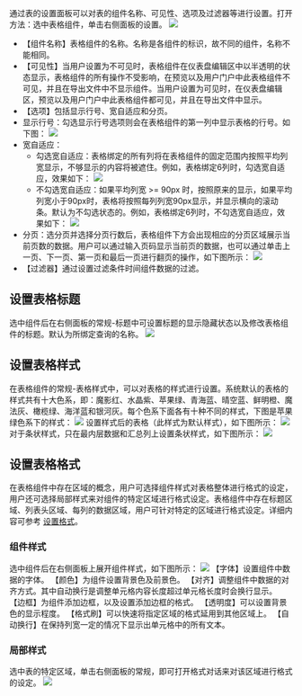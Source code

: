 通过表的设置面板可以对表的组件名称、可见性、选项及过滤器等进行设置。打开方法：选中表格组件，单击右侧面板的设置。
![](https://main.qcloudimg.com/raw/3f3a047513372c52934e7ada9841f1ff.png)
- 【组件名称】表格组件的名称。名称是各组件的标识，故不同的组件，名称不能相同。
- 【可见性】当用户设置为不可见时，表格组件在仪表盘编辑区中以半透明的状态显示，表格组件的所有操作不受影响，在预览以及用户门户中此表格组件不可见，并且在导出文件中不显示组件。当用户设置为可见时，在仪表盘编辑区，预览以及用户门户中此表格组件都可见，并且在导出文件中显示。
- 【选项】包括显示行号、宽自适应和分页。
 - 显示行号：勾选显示行号选项则会在表格组件的第一列中显示表格的行号。如下图：
![](https://main.qcloudimg.com/raw/3a05048e9659b235507aad6427baf740.png)
 - 宽自适应：
   - 勾选宽自适应：表格绑定的所有列将在表格组件的固定范围内按照平均列宽显示，不够显示的内容将被遮住。例如，表格绑定6列时，勾选宽自适应，效果如下：
![](https://main.qcloudimg.com/raw/98636ddccefa15f046cff01b4505dcd1.png)
   - 不勾选宽自适应：如果平均列宽 >= 90px 时，按照原来的显示，如果平均列宽小于90px时，表格将按照每列列宽90px显示，并显示横向的滚动条。默认为不勾选状态的。例如，表格绑定6列时，不勾选宽自适应，效果如下：
![](https://main.qcloudimg.com/raw/2ab97b1533231504aa3f505b375c33e6.png)
 - 分页：选分页并选择分页行数后，表格组件下方会出现相应的分页区域展示当前页数的数据。用户可以通过输入页码显示当前页的数据，也可以通过单击上一页、下一页、第一页和最后一页进行翻页的操作，如下图所示：
![](https://main.qcloudimg.com/raw/24cc913a55f5fb7fa1c280b9e3440860.png)
- 【过滤器】通过设置过滤条件时间组件数据的过滤。

## 设置表格标题
选中组件后在右侧面板的常规-标题中可设置标题的显示隐藏状态以及修改表格组件的标题。默认为所绑定查询的名称。
![](https://main.qcloudimg.com/raw/d0a8a8e93ea7ab905652166abd9b18c2.png)

## 设置表格样式
在表格组件的常规-表格样式中，可以对表格的样式进行设置。系统默认的表格的样式共有十大色系，即：魔影红、水晶紫、苹果绿、青海蓝、晴空蓝、鲜明橙、魔法灰、橄榄绿、海洋蓝和银河灰。每个色系下面各有十种不同的样式，下图是苹果绿色系下的样式：
![](https://main.qcloudimg.com/raw/e9bf6a22242bcc9c79aac40294f71dd0.png)
设置样式后的表格（此样式为默认样式），如下图所示：
![](https://main.qcloudimg.com/raw/a3a44ab0f2c5e8ca78b599b22fbe5bd9.png)
对于条状样式，只在最内层数据和汇总列上设置条状样式，如下图所示：
![](https://main.qcloudimg.com/raw/71d0b9c92b769450409f45a811b544ae.png)

## 设置表格格式
在表格组件中存在区域的概念，用户可选择组件样式对表格整体进行格式的设定，用户还可选择局部样式来对组件的特定区域进行格式设定。表格组件中存在标题区域、列表头区域、每列的数据区域，用户可针对特定的区域进行格式设定。详细内容可参考 [设置格式](/document/product/590/19755)。

### 组件样式

选中组件后在右侧面板上展开组件样式，如下图所示：
![](https://main.qcloudimg.com/raw/88bdfbef074db2f9ff5b3f671ac38766.png)
【字体】设置组件中数据的字体。
【颜色】为组件设置背景色及前景色。
【对齐】调整组件中数据的对齐方式。其中自动换行是调整单元格内容长度超过单元格长度时会换行显示。
【边框】为组件添加边框，以及设置添加边框的格式。
【透明度】可以设置背景色的显示程度。
【格式刷】可以快速将指定区域的格式延用到其他区域上。
【自动换行】在保持列宽一定的情况下显示出单元格中的所有文本。

### 局部样式

选中表的特定区域，单击右侧面板的常规，即可打开格式对话来对该区域进行格式的设定。
![](https://main.qcloudimg.com/raw/f9c1af6e7afd4a2ca0b1adb1ae588d7b.png)
